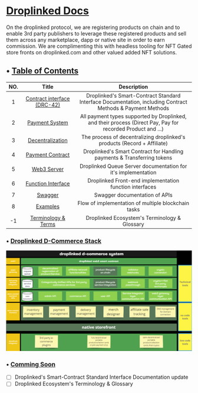 # <u>Droplinked Docs</u>

On the droplinked protocol, we are registering products on chain and to enable 3rd party publishers to leverage these registered products and sell them across any marketplace, dapp or native site in order to earn commission. We are complimenting this with headless tooling for NFT Gated store fronts on droplinked.com and other valued added NFT solutions.

## • <u>Table of Contents</u>


| **NO.** |                      **Title**                      |                                                **Description**                                               |
|:-------:|:---------------------------------------------------:|:------------------------------------------------------------------------------------------------------------:|
|    1    | [Contract interface (DRC-42)](ContractInterface.md) |  Droplinked's Smart-Contract Standard Interface Documentation, including Contract Methods & Payment Methods  |
|    2    |          [Payment System](PaymentSystem.md)         | All payment types supported by Droplinked, and their process (Direct Pay, Pay for recorded Product and ...)  |
|    3    |       [Decentralization](Decentralization.md)       |                   The process of decentralizing droplinked's products (Record + Affiliate)                   |
|    4    |        [Payment Contract](PaymentContract.md)       |                    Droplinked's Smart Contract for Handling payments & Transferring tokens                   |
|    5    |             [Web3 Server](Web3Server.md)            |                         Droplinked Queue Server documentation for it's implementation                        |
|    6    | [Function Interface](functionInterface.md)          |                            Droplinked Front-end implementation function interfaces                           |
|    7    |                [Swagger](Swagger.md)                |                                         Swagger documentation of APIs                                        |
|    8    |      [Examples](examples.md)      |           Flow of implementation of multiple blockchain tasks          |
|    -1   |           [Terminology & Terms](Terms.md)           |                                 Droplinked Ecosystem's Terminology & Glossary                                |

### • <u>Droplinked D-Commerce Stack</u>
<img src="DroplinkedStack.png">

### • <u>Comming Soon</u>
- [ ] Droplinked's Smart-Contract Standard Interface Documentation update
- [ ] Droplinked Ecosystem's Terminology & Glossary
